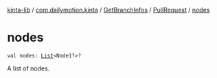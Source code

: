 [kinta-lib](../../../index.md) / [com.dailymotion.kinta](../../index.md) / [GetBranchInfos](../index.md) / [PullRequest](index.md) / [nodes](./nodes.md)

# nodes

`val nodes: `[`List`](https://kotlinlang.org/api/latest/jvm/stdlib/kotlin.collections/-list/index.html)`<Node1?>?`

A list of nodes.

